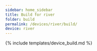 ```yaml
---
sidebar: home_sidebar
title: Build for river
folder: build
permalink: /devices/river/build/
device: river
---
```

{% include templates/device_build.md %}

